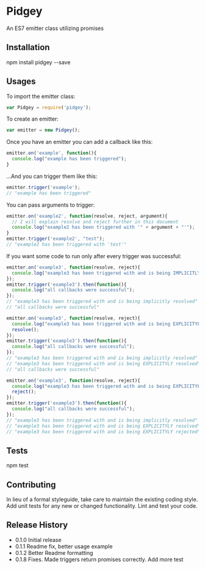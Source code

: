 Pidgey
=========

An ES7 emitter class utilizing promises

## Installation

  npm install pidgey --save

## Usages

To import the emitter class:
```javascript
var Pidgey = require('pidgey');
```

To create an emitter:
```javascript
var emitter = new Pidgey();
```

Once you have an emitter you can add a callback like this:
```javascript
emitter.on('example', function(){
  console.log("example has been triggered");
}
```

...And you can trigger them like this:
```javascript
emitter.trigger('example');
// "example has been triggered"
```

You can pass arguments to trigger:
```javascript
emitter.on('example2', function(resolve, reject, argument){
  // I will explain resolve and reject further in this document
  console.log("example2 has been triggered with '" + argument + "'");
}
emitter.trigger('example2', "test");
// "example2 has been triggered with 'test'"
```

If you want some code to run only after every trigger was successful:
```javascript
emitter.on('example3', function(resolve, reject){
  console.log("example3 has been triggered with and is being IMPLICITLY resolved");
});
emitter.trigger('example3').then(function(){
  console.log("all callbacks were successful");
});
// "example3 has been triggered with and is being implicitly resolved"
// "all callbacks were successful"

emitter.on('example3', function(resolve, reject){
  console.log("example3 has been triggered with and is being EXPLICITYLY resolved");
  resolve();
});
emitter.trigger('example3').then(function(){
  console.log("all callbacks were successful");
});
// "example3 has been triggered with and is being implicitly resolved"
// "example3 has been triggered with and is being EXPLICITYLY resolved"
// "all callbacks were successful"

emitter.on('example3', function(resolve, reject){
  console.log("example3 has been triggered with and is being EXPLICITYLY rejected");
  reject();
});
emitter.trigger('example3').then(function(){
  console.log("all callbacks were successful");
});
// "example3 has been triggered with and is being implicitly resolved"
// "example3 has been triggered with and is being EXPLICITYLY resolved"
// "example3 has been triggered with and is being EXPLICITYLY rejected"
```

## Tests

  npm test

## Contributing

In lieu of a formal styleguide, take care to maintain the existing coding style.
Add unit tests for any new or changed functionality. Lint and test your code.

## Release History

* 0.1.0 Initial release
* 0.1.1 Readme fix, better usage example
* 0.1.2 Better Readme formatting
* 0.1.8 Fixes. Made triggers return promises correctly. Add more test